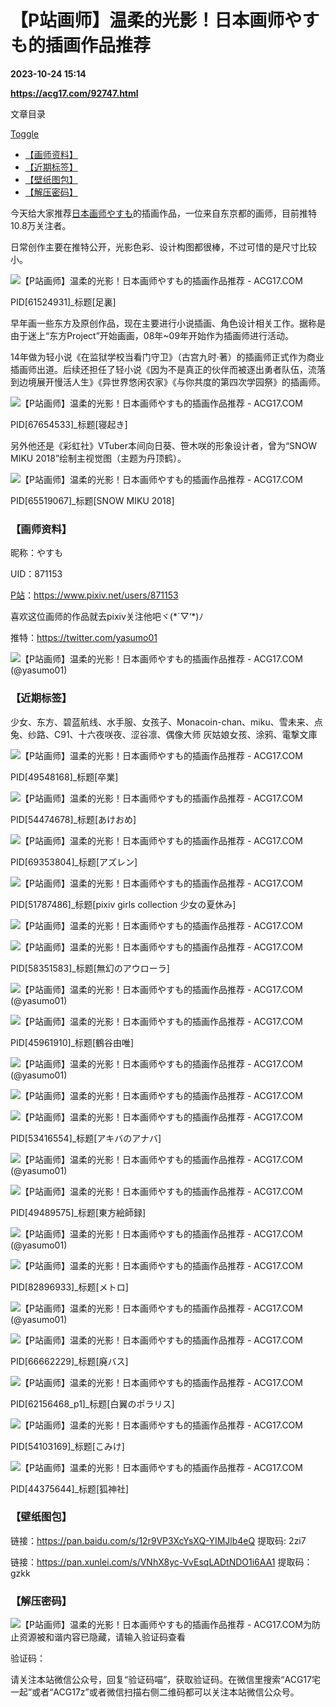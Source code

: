 # 【P站画师】温柔的光影！日本画师やすも的插画作品推荐

**2023-10-24 15:14**

**https://acg17.com/92747.html**

文章目录

[Toggle](https://acg17.com/92747.html#)

*   [【画师资料】](https://acg17.com/92747.html/#%E3%80%90%E7%94%BB%E5%B8%88%E8%B5%84%E6%96%99%E3%80%91 "【画师资料】")
*   [【近期标签】](https://acg17.com/92747.html/#%E3%80%90%E8%BF%91%E6%9C%9F%E6%A0%87%E7%AD%BE%E3%80%91 "【近期标签】")
*   [【壁纸图包】](https://acg17.com/92747.html/#%E3%80%90%E5%A3%81%E7%BA%B8%E5%9B%BE%E5%8C%85%E3%80%91 "【壁纸图包】")
*   [【解压密码】](https://acg17.com/92747.html/#%E3%80%90%E8%A7%A3%E5%8E%8B%E5%AF%86%E7%A0%81%E3%80%91 "【解压密码】")

今天给大家推荐[日本画师](https://acg17.com/tag/%e6%97%a5%e6%9c%ac%e7%94%bb%e5%b8%88 "查看所有文章关于 日本画师")[やすも](https://acg17.com/tag/%e3%82%84%e3%81%99%e3%82%82 "查看所有文章关于 やすも")的插画作品，一位来自东京都的画师，目前推特10.8万关注者。

日常创作主要在推特公开，光影色彩、设计构图都很棒，不过可惜的是尺寸比较小。

![【P站画师】温柔的光影！日本画师やすも的插画作品推荐 - ACG17.COM](https://fc.sinaimg.cn/mw2000/006yt1Omgy1hj6qvh7vf1j30rs0jhwo1.jpg "【P站画师】温柔的光影！日本画师やすも的插画作品推荐 P站画师  | ACG17")

PID\[61524931\]\_标题\[足裏\]

早年画一些东方及原创作品，现在主要进行小说插画、角色设计相关工作。据称是由于迷上“东方Project”开始画画，08年~09年开始作为插画师进行活动。

14年做为轻小说《在监狱学校当看门守卫》（古宫九时·著）的插画师正式作为商业插画师出道。后续还担任了轻小说《因为不是真正的伙伴而被逐出勇者队伍，流落到边境展开慢活人生》《异世界悠闲农家》《与你共度的第四次学园祭》的插画师。

![【P站画师】温柔的光影！日本画师やすも的插画作品推荐 - ACG17.COM](https://fc.sinaimg.cn/mw2000/006yt1Omgy1hj6qvg5v0oj30xc0negtt.jpg "【P站画师】温柔的光影！日本画师やすも的插画作品推荐 P站画师  | ACG17")

PID\[67654533\]\_标题\[寝起き\]

另外他还是《彩虹社》VTuber本间向日葵、笹木咲的形象设计者，曾为“SNOW MIKU 2018”绘制主视觉图（主题为丹顶鹤）。

![【P站画师】温柔的光影！日本画师やすも的插画作品推荐 - ACG17.COM](https://fc.sinaimg.cn/mw2000/006yt1Omgy1hj6qveux64j30th15o1dy.jpg "【P站画师】温柔的光影！日本画师やすも的插画作品推荐 P站画师  | ACG17")

PID\[65519067\]\_标题\[SNOW MIKU 2018\]

### 【画师资料】

昵称：やすも

UID：871153

[P站](https://acg17.com/tag/pixiv "查看所有文章关于 P站")：https://www.pixiv.net/users/871153

喜欢这位画师的作品就去pixiv关注他吧ヾ(\*´▽‘\*)ﾉ

推特：https://twitter.com/yasumo01

![【P站画师】温柔的光影！日本画师やすも的插画作品推荐 - ACG17.COM](https://fc.sinaimg.cn/mw2000/006yt1Omgy1hj6qvji406j30xc0u142a.jpg "【P站画师】温柔的光影！日本画师やすも的插画作品推荐 P站画师  | ACG17")  
(@yasumo01)

### 【近期标签】

少女、东方、碧蓝航线、水手服、女孩子、Monacoin-chan、miku、雪未来、点兔、纱路、C91、十六夜咲夜、涩谷凛、偶像大师 灰姑娘女孩、涂鸦、電撃文庫

![【P站画师】温柔的光影！日本画师やすも的插画作品推荐 - ACG17.COM](https://fc.sinaimg.cn/mw2000/006yt1Omgy1hj6qvf6o0aj30rs0k00uj.jpg "【P站画师】温柔的光影！日本画师やすも的插画作品推荐 P站画师  | ACG17")

PID\[49548168\]\_标题\[卒業\]

![【P站画师】温柔的光影！日本画师やすも的插画作品推荐 - ACG17.COM](https://fc.sinaimg.cn/mw2000/006yt1Omgy1hj6qvfdvesj30rs0k0abf.jpg "【P站画师】温柔的光影！日本画师やすも的插画作品推荐 P站画师  | ACG17")

PID\[54474678\]\_标题\[あけおめ\]

![【P站画师】温柔的光影！日本画师やすも的插画作品推荐 - ACG17.COM](https://fc.sinaimg.cn/mw2000/006yt1Omgy1hj6qvfmbwzj30sg0g0q8t.jpg "【P站画师】温柔的光影！日本画师やすも的插画作品推荐 P站画师  | ACG17")

PID\[69353804\]\_标题\[アズレン\]

![【P站画师】温柔的光影！日本画师やすも的插画作品推荐 - ACG17.COM](https://fc.sinaimg.cn/mw2000/006yt1Omgy1hj6qvgekd5j30jy0rsacl.jpg "【P站画师】温柔的光影！日本画师やすも的插画作品推荐 P站画师  | ACG17")

PID\[51787486\]\_标题\[pixiv girls collection 少女の夏休み\]

![【P站画师】温柔的光影！日本画师やすも的插画作品推荐 - ACG17.COM](https://fc.sinaimg.cn/mw2000/006yt1Omgy1hj6qvil2yvj333432d7u5.jpg "【P站画师】温柔的光影！日本画师やすも的插画作品推荐 P站画师  | ACG17")

![【P站画师】温柔的光影！日本画师やすも的插画作品推荐 - ACG17.COM](https://fc.sinaimg.cn/mw2000/006yt1Omgy1hj6qvke59wj30rs0rsmzw.jpg "【P站画师】温柔的光影！日本画师やすも的插画作品推荐 P站画师  | ACG17")

PID\[58351583\]\_标题\[無幻のアウローラ\]

![【P站画师】温柔的光影！日本画师やすも的插画作品推荐 - ACG17.COM](https://fc.sinaimg.cn/mw2000/006yt1Omgy1hj6qvj2mdgj30jw0rswfu.jpg "【P站画师】温柔的光影！日本画师やすも的插画作品推荐 P站画师  | ACG17")  
(@yasumo01)

![【P站画师】温柔的光影！日本画师やすも的插画作品推荐 - ACG17.COM](https://fc.sinaimg.cn/mw2000/006yt1Omgy1hj6qvkosrzj30mi0rsq8s.jpg "【P站画师】温柔的光影！日本画师やすも的插画作品推荐 P站画师  | ACG17")

PID\[45961910\]\_标题\[鶴谷由唯\]

![【P站画师】温柔的光影！日本画师やすも的插画作品推荐 - ACG17.COM](https://fc.sinaimg.cn/mw2000/006yt1Omgy1hj6qvj8eudj30k10rs78n.jpg "【P站画师】温柔的光影！日本画师やすも的插画作品推荐 P站画师  | ACG17")  
(@yasumo01)

![【P站画师】温柔的光影！日本画师やすも的插画作品推荐 - ACG17.COM](https://fc.sinaimg.cn/mw2000/006yt1Omgy1hj6rbsgbzej30bl068419.jpg "【P站画师】温柔的光影！日本画师やすも的插画作品推荐 P站画师  | ACG17")

![【P站画师】温柔的光影！日本画师やすも的插画作品推荐 - ACG17.COM](https://fc.sinaimg.cn/mw2000/006yt1Omgy1hj6qvl1lw8j30kc0sgh6q.jpg "【P站画师】温柔的光影！日本画师やすも的插画作品推荐 P站画师  | ACG17")

PID\[53416554\]\_标题\[アキバのアナバ\]

![【P站画师】温柔的光影！日本画师やすも的插画作品推荐 - ACG17.COM](https://fc.sinaimg.cn/mw2000/006yt1Omgy1hj6qvjqx7vj30jn0rs40u.jpg "【P站画师】温柔的光影！日本画师やすも的插画作品推荐 P站画师  | ACG17")  
(@yasumo01)

![【P站画师】温柔的光影！日本画师やすも的插画作品推荐 - ACG17.COM](https://fc.sinaimg.cn/mw2000/006yt1Omgy1hj6qvl7yxyj30jm0rs40k.jpg "【P站画师】温柔的光影！日本画师やすも的插画作品推荐 P站画师  | ACG17")

PID\[49489575\]\_标题\[東方絵師録\]

![【P站画师】温柔的光影！日本画师やすも的插画作品推荐 - ACG17.COM](https://fc.sinaimg.cn/mw2000/006yt1Omgy1hj6qvjxxzhj30jx0rstcu.jpg "【P站画师】温柔的光影！日本画师やすも的插画作品推荐 P站画师  | ACG17")  
(@yasumo01)

![【P站画师】温柔的光影！日本画师やすも的插画作品推荐 - ACG17.COM](https://fc.sinaimg.cn/mw2000/006yt1Omgy1hj6qvln9nbj315o0pftj8.jpg "【P站画师】温柔的光影！日本画师やすも的插画作品推荐 P站画师  | ACG17")

PID\[82896933\]\_标题\[メトロ\]

![【P站画师】温柔的光影！日本画师やすも的插画作品推荐 - ACG17.COM](https://fc.sinaimg.cn/mw2000/006yt1Omgy1hj6qvk7k1aj30k10rs7ao.jpg "【P站画师】温柔的光影！日本画师やすも的插画作品推荐 P站画师  | ACG17")  
(@yasumo01)

![【P站画师】温柔的光影！日本画师やすも的插画作品推荐 - ACG17.COM](https://fc.sinaimg.cn/mw2000/006yt1Omgy1hj6qvlzoacj30jt0rs0z5.jpg "【P站画师】温柔的光影！日本画师やすも的插画作品推荐 P站画师  | ACG17")

PID\[66662229\]\_标题\[廃バス\]

![【P站画师】温柔的光影！日本画师やすも的插画作品推荐 - ACG17.COM](https://fc.sinaimg.cn/mw2000/006yt1Omgy1hj6qvmm8ynj31my29talb.jpg "【P站画师】温柔的光影！日本画师やすも的插画作品推荐 P站画师  | ACG17")

PID\[62156468\_p1\]\_标题\[白翼のポラリス\]

![【P站画师】温柔的光影！日本画师やすも的插画作品推荐 - ACG17.COM](https://fc.sinaimg.cn/mw2000/006yt1Omgy1hj6qvnh7ehj30k00rs0uo.jpg "【P站画师】温柔的光影！日本画师やすも的插画作品推荐 P站画师  | ACG17")

PID\[54103169\]\_标题\[こみけ\]

![【P站画师】温柔的光影！日本画师やすも的插画作品推荐 - ACG17.COM](https://fc.sinaimg.cn/mw2000/006yt1Omgy1hj6qvnvx08j312b0rsjue.jpg "【P站画师】温柔的光影！日本画师やすも的插画作品推荐 P站画师  | ACG17")

PID\[44375644\]\_标题\[狐神社\]

### 【壁纸图包】

链接：https://pan.baidu.com/s/12r9VP3XcYsXQ-YIMJlb4eQ 提取码: 2zi7

链接：https://pan.xunlei.com/s/VNhX8yc-VvEsqLADtNDO1i6AA1 提取码：gzkk

### 【解压密码】

![【P站画师】温柔的光影！日本画师やすも的插画作品推荐 - ACG17.COM](https://open.weixin.qq.com/qr/code?username=acg17z "【P站画师】温柔的光影！日本画师やすも的插画作品推荐 P站画师  | ACG17")为防止资源被和谐内容已隐藏，请输入验证码查看

验证码：

请关注本站微信公众号，回复“验证码喵”，获取验证码。在微信里搜索“ACG17宅一起”或者“ACG17z”或者微信扫描右侧二维码都可以关注本站微信公众号。